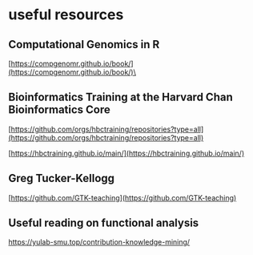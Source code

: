 # useful resources

## Computational Genomics in R

[https://compgenomr.github.io/book/](https://compgenomr.github.io/book/)\


## Bioinformatics Training at the Harvard Chan Bioinformatics Core

[https://github.com/orgs/hbctraining/repositories?type=all](https://github.com/orgs/hbctraining/repositories?type=all)

[https://hbctraining.github.io/main/](https://hbctraining.github.io/main/)

## Greg Tucker-Kellogg

[https://github.com/GTK-teaching](https://github.com/GTK-teaching)



## Useful reading on functional analysis&#x20;

[https://yulab-smu.top/contribution-knowledge-mining/ ](https://yulab-smu.top/contribution-knowledge-mining/)

&#x20;
